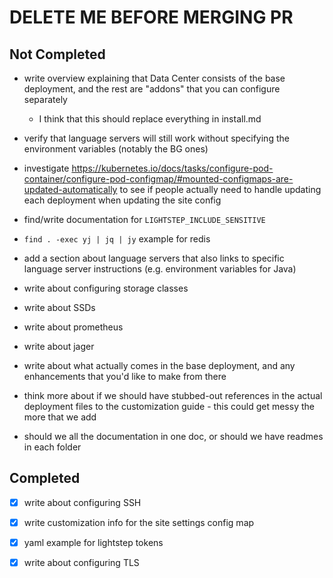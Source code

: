 # DELETE ME BEFORE MERGING PR

## Not Completed

- write overview explaining that Data Center consists of the base deployment, and the rest are "addons" that you can configure separately

  - I think that this should replace everything in install.md

- verify that language servers will still work without specifying the environment variables (notably the BG ones)

- investigate https://kubernetes.io/docs/tasks/configure-pod-container/configure-pod-configmap/#mounted-configmaps-are-updated-automatically to see if people actually need to handle updating each deployment when updating the site config

- find/write documentation for `LIGHTSTEP_INCLUDE_SENSITIVE`

- `find . -exec yj | jq | jy` example for redis

- add a section about language servers that also links to specific language server instructions (e.g. environment variables for Java)

- write about configuring storage classes

- write about SSDs

- write about prometheus

- write about jager

- write about what actually comes in the base deployment, and any enhancements that you'd like to make from there

- think more about if we should have stubbed-out references in the actual deployment files to the customization guide - this could get messy the more that we add

- should we all the documentation in one doc, or should we have readmes in each folder

## Completed

- [x] write about configuring SSH

- [x] write customization info for the site settings config map

- [x] yaml example for lightstep tokens

- [x] write about configuring TLS
